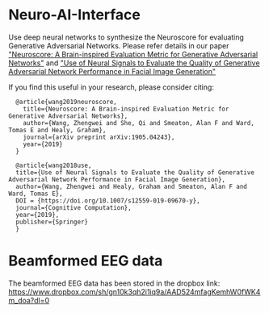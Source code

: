 # Neuro-AI-Interface
Use deep neural networks to synthesize the Neuroscore for evaluating Generative Adversarial Networks. Please refer details in our paper ["Neuroscore: A Brain-inspired Evaluation Metric for Generative Adversarial Networks"](https://arxiv.org/pdf/1905.04243.pdf) and ["Use of Neural Signals to Evaluate the Quality of Generative Adversarial Network Performance in Facial Image Generation"](https://link.springer.com/article/10.1007/s12559-019-09670-y)

If you find this useful in your research, please consider citing:
```
  @article{wang2019neuroscore,
    title={Neuroscore: A Brain-inspired Evaluation Metric for Generative Adversarial Networks},
    author={Wang, Zhengwei and She, Qi and Smeaton, Alan F and Ward, Tomas E and Healy, Graham},
    journal={arXiv preprint arXiv:1905.04243},
    year={2019}
  }
  
  @article{wang2018use,
  title={Use of Neural Signals to Evaluate the Quality of Generative Adversarial Network Performance in Facial Image Generation},
  author={Wang, Zhengwei and Healy, Graham and Smeaton, Alan F and Ward, Tomas E},
  DOI = {https://doi.org/10.1007/s12559-019-09670-y},
  journal={Cognitive Computation},
  year={2019},
  publisher={Springer}
  }
```
# Beamformed EEG data
The beamformed EEG data has been stored in the dropbox link: https://www.dropbox.com/sh/gn10k3qh2i1iq9a/AAD524mfagKemhW0fWK4m_doa?dl=0




